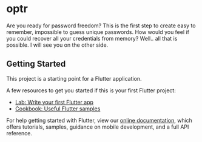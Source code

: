 # optr

Are you ready for password freedom? This is the first step to create easy to remember, impossible to guess unique passwords. How would you feel if you could recover all your credentials from memory? Well.. all that is possible. I will see you on the other side.

## Getting Started

This project is a starting point for a Flutter application.

A few resources to get you started if this is your first Flutter project:

- [Lab: Write your first Flutter app](https://flutter.dev/docs/get-started/codelab)
- [Cookbook: Useful Flutter samples](https://flutter.dev/docs/cookbook)

For help getting started with Flutter, view our
[online documentation](https://flutter.dev/docs), which offers tutorials,
samples, guidance on mobile development, and a full API reference.
